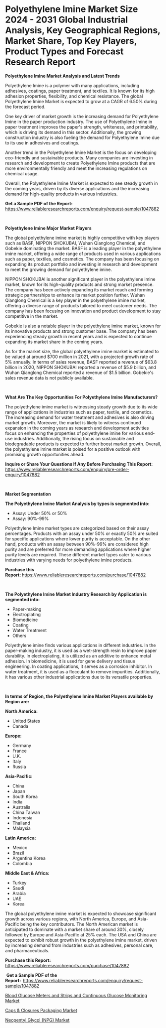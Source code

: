 <p><h1>Polyethylene Imine Market Size 2024 - 2031 Global Industrial Analysis, Key Geographical Regions, Market Share, Top Key Players, Product Types and Forecast Research Report</h1></p><p><strong>Polyethylene Imine Market Analysis and Latest Trends</strong></p>
<p><p>Polyethylene Imine is a polymer with many applications, including adhesives, coatings, paper treatment, and textiles. It is known for its high adhesion properties, flexibility, and chemical resistance. The global Polyethylene Imine Market is expected to grow at a CAGR of 6.50% during the forecast period. </p><p>One key driver of market growth is the increasing demand for Polyethylene Imine in the paper production industry. The use of Polyethylene Imine in paper treatment improves the paper's strength, whiteness, and printability, which is driving its demand in this sector. Additionally, the growing construction industry is also fueling the demand for Polyethylene Imine due to its use in adhesives and coatings.</p><p>Another trend in the Polyethylene Imine Market is the focus on developing eco-friendly and sustainable products. Many companies are investing in research and development to create Polyethylene Imine products that are more environmentally friendly and meet the increasing regulations on chemical usage.</p><p>Overall, the Polyethylene Imine Market is expected to see steady growth in the coming years, driven by its diverse applications and the increasing demand for high-quality products in various industries.</p></p>
<p><strong>Get a Sample PDF of the Report:&nbsp;</strong> <a href="https://www.reliableresearchreports.com/enquiry/request-sample/1047882">https://www.reliableresearchreports.com/enquiry/request-sample/1047882</a></p>
<p>&nbsp;</p>
<p><strong>Polyethylene Imine Major Market Players</strong></p>
<p><p>The global polyethylene imine market is highly competitive with key players such as BASF, NIPPON SHOKUBAI, Wuhan Qianglong Chemical, and Gobekie dominating the market. BASF is a leading player in the polyethylene imine market, offering a wide range of products used in various applications such as paper, textiles, and cosmetics. The company has been focusing on expanding its product portfolio and investing in research and development to meet the growing demand for polyethylene imine.</p><p>NIPPON SHOKUBAI is another significant player in the polyethylene imine market, known for its high-quality products and strong market presence. The company has been actively expanding its market reach and forming strategic partnerships to enhance its market position further. Wuhan Qianglong Chemical is a key player in the polyethylene imine market, offering a diverse range of products tailored to meet customer needs. The company has been focusing on innovation and product development to stay competitive in the market.</p><p>Gobekie is also a notable player in the polyethylene imine market, known for its innovative products and strong customer base. The company has been experiencing steady growth in recent years and is expected to continue expanding its market share in the coming years.</p><p>As for the market size, the global polyethylene imine market is estimated to be valued at around $700 million in 2021, with a projected growth rate of 5% annually. In terms of sales revenue, BASF reported a revenue of $63.8 billion in 2020, NIPPON SHOKUBAI reported a revenue of $5.9 billion, and Wuhan Qianglong Chemical reported a revenue of $1.5 billion. Gobekie's sales revenue data is not publicly available.</p></p>
<p>&nbsp;</p>
<p><strong>What Are The Key Opportunities For Polyethylene Imine Manufacturers?</strong></p>
<p><p>The polyethylene imine market is witnessing steady growth due to its wide range of applications in industries such as paper, textile, and cosmetics. The increasing demand for water treatment and adhesives is also driving market growth. Moreover, the market is likely to witness continued expansion in the coming years as research and development activities focus on enhancing the properties of polyethylene imine for various end-use industries. Additionally, the rising focus on sustainable and biodegradable products is expected to further boost market growth. Overall, the polyethylene imine market is poised for a positive outlook with promising growth opportunities ahead.</p></p>
<p><strong>Inquire or Share Your Questions If Any Before Purchasing This Report:</strong> <a href="https://www.reliableresearchreports.com/enquiry/pre-order-enquiry/1047882">https://www.reliableresearchreports.com/enquiry/pre-order-enquiry/1047882</a></p>
<p>&nbsp;</p>
<p><strong>Market Segmentation</strong></p>
<p><strong>The Polyethylene Imine Market Analysis by types is segmented into:</strong></p>
<p><ul><li>Assay: Under 50% or 50%</li><li>Assay: 90%-99%</li></ul></p>
<p><p>Polyethylene Imine market types are categorized based on their assay percentages. Products with an assay under 50% or exactly 50% are suited for specific applications where lower purity is acceptable. On the other hand, products with an assay between 90%-99% are considered high purity and are preferred for more demanding applications where higher purity levels are required. These different market types cater to various industries with varying needs for polyethylene imine products.</p></p>
<p><strong>Purchase this Report:&nbsp;</strong><a href="https://www.reliableresearchreports.com/purchase/1047882">https://www.reliableresearchreports.com/purchase/1047882</a></p>
<p>&nbsp;</p>
<p><strong>The Polyethylene Imine Market Industry Research by Application is segmented into:</strong></p>
<p><ul><li>Paper-making</li><li>Electroplating</li><li>Biomedicine</li><li>Coating</li><li>Water Treatment</li><li>Others</li></ul></p>
<p><p>Polyethylene imine finds various applications in different industries. In the paper-making industry, it is used as a wet-strength resin to improve paper durability. In electroplating, it is utilized as an additive to enhance metal adhesion. In biomedicine, it is used for gene delivery and tissue engineering. In coating applications, it serves as a corrosion inhibitor. In water treatment, it is used as a flocculant to remove impurities. Additionally, it has various other industrial applications due to its versatile properties.</p></p>
<p>&nbsp;</p>
<p><strong>In terms of Region, the Polyethylene Imine Market Players available by Region are:</strong></p>
<p>
    <p> <strong> North America: </strong>
        <ul>
            <li>United States</li>
            <li>Canada</li>
        </ul>
        </p> 
    <p> <strong> Europe: </strong>
        <ul>
            <li>Germany</li>
            <li>France</li>
            <li>U.K.</li>
            <li>Italy</li>
            <li>Russia</li>
        </ul>
        </p> 
    <p> <strong> Asia-Pacific: </strong>
        <ul>
            <li>China</li>
            <li>Japan</li>
            <li>South Korea</li>
            <li>India</li>
            <li>Australia</li>
            <li>China Taiwan</li>
            <li>Indonesia</li>
            <li>Thailand</li>
            <li>Malaysia</li>
        </ul>
        </p> 
    <p> <strong> Latin America: </strong>
        <ul>
            <li>Mexico</li>
            <li>Brazil</li>
            <li>Argentina Korea</li>
            <li>Colombia</li>
        </ul>
        </p> 
    <p> <strong> Middle East & Africa: </strong>
        <ul>
            <li>Turkey</li>
            <li>Saudi</li>
            <li>Arabia</li>
            <li>UAE</li>
            <li>Korea</li>
        </ul>
    </p>
    </p>
<p><p>The global polyethylene imine market is expected to showcase significant growth across various regions, with North America, Europe, and Asia-Pacific being the key contributors. The North American market is anticipated to dominate with a market share of around 30%, closely followed by Europe and Asia-Pacific at 25% each. The USA and China are expected to exhibit robust growth in the polyethylene imine market, driven by increasing demand from industries such as adhesives, personal care, and pharmaceuticals.</p></p>
<p><strong>Purchase this Report: </strong><a href="https://www.reliableresearchreports.com/purchase/1047882">https://www.reliableresearchreports.com/purchase/1047882</a></p>
<p>&nbsp;<strong>Get a Sample PDF of the Report:&nbsp;&nbsp;</strong><a href="https://www.reliableresearchreports.com/enquiry/request-sample/1047882">https://www.reliableresearchreports.com/enquiry/request-sample/1047882</a></p>
<p><strong></strong></p>
<p><p><a href="https://view.publitas.com/reportprime-1/blood-glucose-meters-and-strips-and-continuous-glucose-monitoring-market-size-market-trends-and-growth-outlook-forecasted-for-period-from-2023-to-2030/">Blood Glucose Meters and Strips and Continuous Glucose Monitoring Market</a></p><p><a href="https://view.publitas.com/reportprime-1/caps-closures-packaging-market-size-and-growth-market-segmentation-regional-and-country-breakdowns-and-market-trends-for-period-from-2023-2030/">Caps & Closures Packaging Market</a></p><p><a href="https://view.publitas.com/reportprime-1/neopentyl-glycol-npg-market-offers-provide-insightful-data-for-the-time-period-from-2023-to-2030-and-also-provide-analysis-based-on-application-type-and-region/">Neopentyl Glycol (NPG) Market</a></p></p>